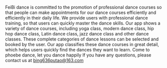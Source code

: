 FeiBi dance is committed to the promotion of professional dance courses so that people can make appointments for our dance courses efficiently and efficiently in their daily life. We provide users with professional dance training, so that users can quickly master the dance skills.
Our app shows a variety of dance courses, including yoga class, modern dance class, hip hop dance class, Latin dance class, jazz dance class and other dance classes. These complete categories of dance lessons can be selected and booked by the user. Our app classifies these dance courses in great detail, which helps users quickly find the dances they want to learn.
Come to phoebe dance, let you dance happily
If you have any questions, please contact us at bing636putao@163.com
